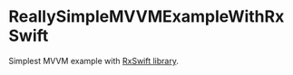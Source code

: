 # ReallySimpleMVVMExampleWithRxSwift

Simplest MVVM example with [RxSwift library](https://github.com/kzaher/RxSwift).